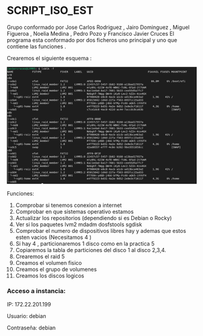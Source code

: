 # SCRIPT_ISO_EST
Grupo conformado por Jose Carlos Rodriguez , Jairo Dominguez , Miguel Figueroa , Noelia Medina , Pedro Pozo y Francisco Javier Cruces 
El programa esta conformado por dos ficheros uno principal y uno que contiene las funciones .

Crearemos el siguiente esquema :

![](./LVM_R5.png)

Funciones:
1. Comprobar si tenemos conexion a internet 
2. Comprobar en que sistemas operativo estamos
3. Actualizar los repositorios (dependiendo si es Debian o Rocky)
4. Ver si los paquetes lvm2 mdadm dosfstools sgdisk  
5. Comprobar el numero de dispositivos libres hay y ademas que estos esten vacios (Necesitamos 4 )
6. Si hay 4 , particionaremos 1 disco como en la practica 5
7. Copiaremos la tabla de particiones del disco 1 al disco 2,3,4.
8. Crearemos el raid 5
9. Creamos el volumen fisico
10. Creamos el grupo de volumenes
11. Creamos los discos logicos 

### Acceso a instancia:
IP: 172.22.201.199

Usuario: debian

Contraseña: debian
